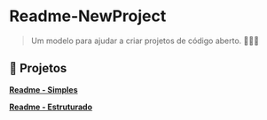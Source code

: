 # Readme-NewProject
> Um modelo para ajudar a criar projetos de código aberto.  🚀🚀🌚

## 📕 Projetos

[**Readme - Simples**](https://github.com/Samuraiflamesf/Readme-NewProject/blob/main/README_Simples.md)

[**Readme - Estruturado**](https://github.com/Samuraiflamesf/Readme-NewProject/blob/main/README_Estruturado.md)
